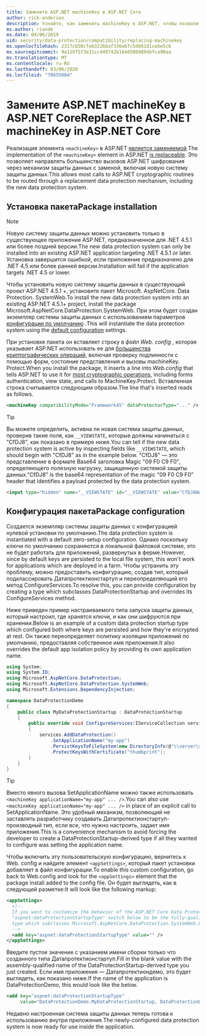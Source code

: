 ```yaml
---
title: Замените ASP.NET machineKey в ASP.NET Core
author: rick-anderson
description: Узнайте, как заменить machineKey в ASP.NET, чтобы позволить использовать новую и безопасную систему защиты данных.
ms.author: riande
ms.date: 04/06/2019
uid: security/data-protection/compatibility/replacing-machinekey
ms.openlocfilehash: 2317cb50cfe63226baf336ebfc5d681d1cebe5c6
ms.sourcegitcommit: 9a129f5f3e31cc449742b164d5004894bfca90aa
ms.translationtype: MT
ms.contentlocale: ru-RU
ms.lasthandoff: 03/06/2020
ms.locfileid: "78655084"
---
```

# <a name="replace-the-aspnet-machinekey-in-aspnet-core"></a><span data-ttu-id="5be6d-103">Замените ASP.NET machineKey в ASP.NET Core</span><span class="sxs-lookup"><span data-stu-id="5be6d-103">Replace the ASP.NET machineKey in ASP.NET Core</span></span>

<a name="compatibility-replacing-machinekey"></a>

<span data-ttu-id="5be6d-104">Реализация элемента `<machineKey>` в ASP.NET [является заменяемой](https://blogs.msdn.microsoft.com/webdev/2012/10/23/cryptographic-improvements-in-asp-net-4-5-pt-2/).</span><span class="sxs-lookup"><span data-stu-id="5be6d-104">The implementation of the `<machineKey>` element in ASP.NET [is replaceable](https://blogs.msdn.microsoft.com/webdev/2012/10/23/cryptographic-improvements-in-asp-net-4-5-pt-2/).</span></span> <span data-ttu-id="5be6d-105">Это позволяет направлять большинство вызовов ASP.NET шифрования через механизм защиты данных с заменой, включая новую систему защиты данных.</span><span class="sxs-lookup"><span data-stu-id="5be6d-105">This allows most calls to ASP.NET cryptographic routines to be routed through a replacement data protection mechanism, including the new data protection system.</span></span>

## <a name="package-installation"></a><span data-ttu-id="5be6d-106">Установка пакета</span><span class="sxs-lookup"><span data-stu-id="5be6d-106">Package installation</span></span>

> [!NOTE]
> <span data-ttu-id="5be6d-107">Новую систему защиты данных можно установить только в существующее приложение ASP.NET, предназначенное для .NET 4.5.1 или более поздней версии.</span><span class="sxs-lookup"><span data-stu-id="5be6d-107">The new data protection system can only be installed into an existing ASP.NET application targeting .NET 4.5.1 or later.</span></span> <span data-ttu-id="5be6d-108">Установка завершится ошибкой, если приложение предназначено для .NET 4,5 или более ранней версии.</span><span class="sxs-lookup"><span data-stu-id="5be6d-108">Installation will fail if the application targets .NET 4.5 or lower.</span></span>

<span data-ttu-id="5be6d-109">Чтобы установить новую систему защиты данных в существующий проект ASP.NET 4.5.1 +, установите пакет Microsoft. AspNetCore. Data Protection. SystemWeb.</span><span class="sxs-lookup"><span data-stu-id="5be6d-109">To install the new data protection system into an existing ASP.NET 4.5.1+ project, install the package Microsoft.AspNetCore.DataProtection.SystemWeb.</span></span> <span data-ttu-id="5be6d-110">При этом будет создан экземпляр системы защиты данных с использованием параметров [конфигурации по умолчанию](xref:security/data-protection/configuration/default-settings) .</span><span class="sxs-lookup"><span data-stu-id="5be6d-110">This will instantiate the data protection system using the [default configuration](xref:security/data-protection/configuration/default-settings) settings.</span></span>

<span data-ttu-id="5be6d-111">При установке пакета он вставляет строку в *файл Web. config* , которая указывает ASP.NET использовать ее для [большинства криптографических операций](https://blogs.msdn.microsoft.com/webdev/2012/10/23/cryptographic-improvements-in-asp-net-4-5-pt-2/), включая проверку подлинности с помощью форм, состояние представления и вызовы machineKey. Protect.</span><span class="sxs-lookup"><span data-stu-id="5be6d-111">When you install the package, it inserts a line into *Web.config* that tells ASP.NET to use it for [most cryptographic operations](https://blogs.msdn.microsoft.com/webdev/2012/10/23/cryptographic-improvements-in-asp-net-4-5-pt-2/), including forms authentication, view state, and calls to MachineKey.Protect.</span></span> <span data-ttu-id="5be6d-112">Вставленная строка считывается следующим образом.</span><span class="sxs-lookup"><span data-stu-id="5be6d-112">The line that's inserted reads as follows.</span></span>

```xml
<machineKey compatibilityMode="Framework45" dataProtectorType="..." />
```

>[!TIP]
> <span data-ttu-id="5be6d-113">Вы можете определить, активна ли новая система защиты данных, проверив такие поля, как `__VIEWSTATE`, которые должны начинаться с "CfDJ8", как показано в примере ниже.</span><span class="sxs-lookup"><span data-stu-id="5be6d-113">You can tell if the new data protection system is active by inspecting fields like `__VIEWSTATE`, which should begin with "CfDJ8" as in the example below.</span></span> <span data-ttu-id="5be6d-114">"CfDJ8" — это представление в формате Base64 заголовка Magic "09 F0 C9 F0", определяющего полезную нагрузку, защищенную системой защиты данных.</span><span class="sxs-lookup"><span data-stu-id="5be6d-114">"CfDJ8" is the base64 representation of the magic "09 F0 C9 F0" header that identifies a payload protected by the data protection system.</span></span>

```html
<input type="hidden" name="__VIEWSTATE" id="__VIEWSTATE" value="CfDJ8AWPr2EQPTBGs3L2GCZOpk...">
```

## <a name="package-configuration"></a><span data-ttu-id="5be6d-115">Конфигурация пакета</span><span class="sxs-lookup"><span data-stu-id="5be6d-115">Package configuration</span></span>

<span data-ttu-id="5be6d-116">Создается экземпляр системы защиты данных с конфигурацией нулевой установки по умолчанию.</span><span class="sxs-lookup"><span data-stu-id="5be6d-116">The data protection system is instantiated with a default zero-setup configuration.</span></span> <span data-ttu-id="5be6d-117">Однако поскольку ключи по умолчанию сохраняются в локальной файловой системе, это не будет работать для приложений, развернутых в ферме.</span><span class="sxs-lookup"><span data-stu-id="5be6d-117">However, since by default keys are persisted to the local file system, this won't work for applications which are deployed in a farm.</span></span> <span data-ttu-id="5be6d-118">Чтобы устранить эту проблему, можно предоставить конфигурацию, создав тип, который подклассировать Датапротектионстартуп и переопределяющий его метод ConfigureServices.</span><span class="sxs-lookup"><span data-stu-id="5be6d-118">To resolve this, you can provide configuration by creating a type which subclasses DataProtectionStartup and overrides its ConfigureServices method.</span></span>

<span data-ttu-id="5be6d-119">Ниже приведен пример настраиваемого типа запуска защиты данных, который настроил, где хранятся ключи, и как они шифруются при хранении.</span><span class="sxs-lookup"><span data-stu-id="5be6d-119">Below is an example of a custom data protection startup type which configured both where keys are persisted and how they're encrypted at rest.</span></span> <span data-ttu-id="5be6d-120">Он также переопределяет политику изоляции приложений по умолчанию, предоставляя собственное имя приложения.</span><span class="sxs-lookup"><span data-stu-id="5be6d-120">It also overrides the default app isolation policy by providing its own application name.</span></span>

```csharp
using System;
using System.IO;
using Microsoft.AspNetCore.DataProtection;
using Microsoft.AspNetCore.DataProtection.SystemWeb;
using Microsoft.Extensions.DependencyInjection;

namespace DataProtectionDemo
{
    public class MyDataProtectionStartup : DataProtectionStartup
    {
        public override void ConfigureServices(IServiceCollection services)
        {
            services.AddDataProtection()
                .SetApplicationName("my-app")
                .PersistKeysToFileSystem(new DirectoryInfo(@"\\server\share\myapp-keys\"))
                .ProtectKeysWithCertificate("thumbprint");
        }
    }
}
```

>[!TIP]
> <span data-ttu-id="5be6d-121">Вместо явного вызова SetApplicationName можно также использовать `<machineKey applicationName="my-app" ... />`.</span><span class="sxs-lookup"><span data-stu-id="5be6d-121">You can also use `<machineKey applicationName="my-app" ... />` in place of an explicit call to SetApplicationName.</span></span> <span data-ttu-id="5be6d-122">Это удобный механизм, позволяющий не заставлять разработчику создавать Датапротектионстартуп-производный тип, если все, что нужно настроить, задает имя приложения.</span><span class="sxs-lookup"><span data-stu-id="5be6d-122">This is a convenience mechanism to avoid forcing the developer to create a DataProtectionStartup-derived type if all they wanted to configure was setting the application name.</span></span>

<span data-ttu-id="5be6d-123">Чтобы включить эту пользовательскую конфигурацию, вернитесь к Web. config и найдите элемент `<appSettings>`, который пакет установки добавляет в файл конфигурации.</span><span class="sxs-lookup"><span data-stu-id="5be6d-123">To enable this custom configuration, go back to Web.config and look for the `<appSettings>` element that the package install added to the config file.</span></span> <span data-ttu-id="5be6d-124">Он будет выглядеть, как в следующей разметке:</span><span class="sxs-lookup"><span data-stu-id="5be6d-124">It will look like the following markup:</span></span>

```xml
<appSettings>
  <!--
  If you want to customize the behavior of the ASP.NET Core Data Protection stack, set the
  "aspnet:dataProtectionStartupType" switch below to be the fully-qualified name of a
  type which subclasses Microsoft.AspNetCore.DataProtection.SystemWeb.DataProtectionStartup.
  -->
  <add key="aspnet:dataProtectionStartupType" value="" />
</appSettings>
```

<span data-ttu-id="5be6d-125">Введите пустое значение с указанием имени сборки только что созданного типа Датапротектионстартуп.</span><span class="sxs-lookup"><span data-stu-id="5be6d-125">Fill in the blank value with the assembly-qualified name of the DataProtectionStartup-derived type you just created.</span></span> <span data-ttu-id="5be6d-126">Если имя приложения — Датапротектиондемо, это будет выглядеть, как показано ниже.</span><span class="sxs-lookup"><span data-stu-id="5be6d-126">If the name of the application is DataProtectionDemo, this would look like the below.</span></span>

```xml
<add key="aspnet:dataProtectionStartupType"
     value="DataProtectionDemo.MyDataProtectionStartup, DataProtectionDemo" />
```

<span data-ttu-id="5be6d-127">Недавно настроенная система защиты данных теперь готова к использованию внутри приложения.</span><span class="sxs-lookup"><span data-stu-id="5be6d-127">The newly-configured data protection system is now ready for use inside the application.</span></span>
